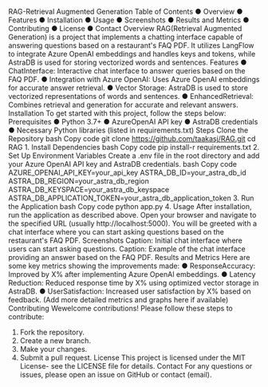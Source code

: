 RAG-Retrieval Augmented Generation
 Table of Contents
 ● Overview
 ● Features
 ● Installation
 ● Usage
 ● Screenshots
 ● Results and Metrics
 ● Contributing
 ● License
 ● Contact
 Overview
 RAG(Retrieval Augmented Generation) is a project that implements a chatting interface
 capable of answering questions based on a restaurant's FAQ PDF. It utilizes LangFlow to
 integrate Azure OpenAI embeddings and handles keys and tokens, while AstraDB is used for
 storing vectorized words and sentences.
 Features
 ● ChatInterface: Interactive chat interface to answer queries based on the FAQ PDF.
 ● Integration with Azure OpenAI: Uses Azure OpenAI embeddings for accurate answer
 retrieval.
 ● Vector Storage: AstraDB is used to store vectorized representations of words and
 sentences.
 ● EnhancedRetrieval: Combines retrieval and generation for accurate and relevant
 answers.
 Installation
 To get started with this project, follow the steps below:
 Prerequisites
 ● Python 3.7+
 ● AzureOpenAI API key
● AstraDB credentials
 ● Necessary Python libraries (listed in requirements.txt)
 Steps
 Clone the Repository
 bash
 Copy code
 git clone https://github.com/taakasj/RAG.git
 cd RAG
 1.
 Install Dependencies
 bash
 Copy code
 pip install-r requirements.txt
 2.
 Set Up Environment Variables Create a .env file in the root directory and add your Azure
 OpenAI API key and AstraDB credentials.
 bash
 Copy code
 AZURE_OPENAI_API_KEY=your_api_key
 ASTRA_DB_ID=your_astra_db_id
 ASTRA_DB_REGION=your_astra_db_region
 ASTRA_DB_KEYSPACE=your_astra_db_keyspace
 ASTRA_DB_APPLICATION_TOKEN=your_astra_db_application_token
 3.
 Run the Application
 bash
 Copy code
 python app.py
 4.
 Usage
 After installation, run the application as described above. Open your browser and navigate to
 the specified URL (usually http://localhost:5000). You will be greeted with a chat
 interface where you can start asking questions based on the restaurant's FAQ PDF.
Screenshots
 Caption: Initial chat interface where users can start asking questions.
 Caption: Example of the chat interface providing an answer based on the FAQ PDF.
 Results and Metrics
 Here are some key metrics showing the improvements made:
 ● ResponseAccuracy: Improved by X% after implementing Azure OpenAI embeddings.
 ● Latency Reduction: Reduced response time by X% using optimized vector storage in
 AstraDB.
 ● UserSatisfaction: Increased user satisfaction by X% based on feedback.
 (Add more detailed metrics and graphs here if available)
 Contributing
 Wewelcome contributions! Please follow these steps to contribute:
 1. Fork the repository.
 2. Create a new branch.
 3. Make your changes.
 4. Submit a pull request.
 License
 This project is licensed under the MIT License- see the LICENSE file for details.
 Contact
 For any questions or issues, please open an issue on GitHub or contact (email).
